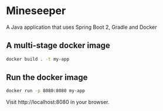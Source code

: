 # Mineseeper

A Java application that uses Spring Boot 2, Gradle and Docker

## A multi-stage docker image

```bash
docker build . -t my-app
```

## Run the docker image

```bash
docker run -p 8080:8080 my-app
```

Visit http://localhost:8080 in your browser.
